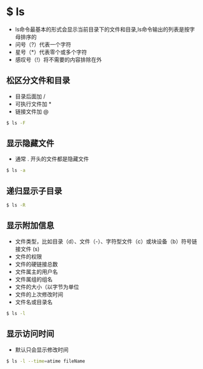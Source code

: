 # $ ls

- ls命令最基本的形式会显示当前目录下的文件和目录,ls命令输出的列表是按字母排序的
- 问号（?）代表一个字符
- 星号（*）代表零个或多个字符
- 感叹号（!）将不需要的内容排除在外

## 松区分文件和目录

- 目录后面加 /
- 可执行文件加 * 
- 链接文件加 @  

```bash
$ ls -F
```  

## 显示隐藏文件 

- 通常 . 开头的文件都是隐藏文件

```bash
$ ls -a
```   

## 递归显示子目录

```bash
$ ls -R
```   

## 显示附加信息

- 文件类型，比如目录（d）、文件（-）、字符型文件（c）或块设备（b）符号链接文件 (s)
- 文件的权限
- 文件的硬链接总数
- 文件属主的用户名
- 文件属组的组名
- 文件的大小（以字节为单位
- 文件的上次修改时间
- 文件名或目录名

```bash
$ ls -l
```   

## 显示访问时间

- 默认只会显示修改时间

```bash
$ ls -l --time=atime fileName
```   
